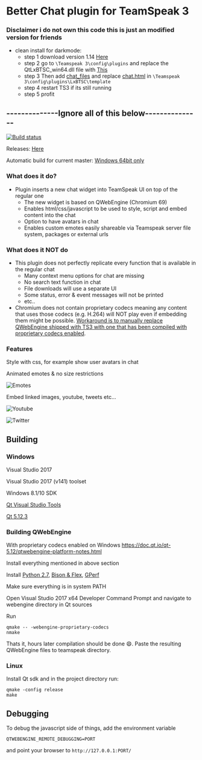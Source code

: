 # Better Chat plugin for TeamSpeak 3

### Disclaimer i do not own this code this is just an modified version for friends

* clean install for darkmode:
  * step 1 download version 1.14 [Here](https://github.com/Luch00/LxBTSC/releases)
  * step 2 go to ``` \Teamspeak 3\config\plugins ``` and replace the QtLxBTSC_win64.dll file with [This](https://github.com/Luch00/LxBTSC/files/12210086/QtLxBTSC_win64.zip)
  * step 3 Then add [chat_files](https://github.com/Placepolter/Better-Chat-Darkmode/tree/369df1eb51490774aaacbd937b9461e1ae16560a/LxBTSC/template/chat_files) and replace [chat.html](https://github.com/Placepolter/Better-Chat-Darkmode/blob/369df1eb51490774aaacbd937b9461e1ae16560a/LxBTSC/template/chat.html) in ``` \Teamspeak 3\config\plugins\LxBTSC\template ```
  * step 4 restart TS3 if its still running
  * step 5 profit


## --------------Ignore all of this below---------------


[![Build status](https://ci.appveyor.com/api/projects/status/5x17tael0j88eeuh?svg=true)](https://ci.appveyor.com/project/Luch00/lxbtsc)

Releases: [Here](https://github.com/Luch00/LxBTSC/releases)

Automatic build for current master: [Windows 64bit only](https://ci.appveyor.com/api/projects/Luch00/lxbtsc/artifacts/BetterChat.ts3_plugin)

### What does it do?
* Plugin inserts a new chat widget into TeamSpeak UI on top of the regular one
  * The new widget is based on QWebEngine (Chromium 69)
  * Enables html/css/javascript to be used to style, script and embed content into the chat
  * Option to have avatars in chat
  * Enables custom emotes easily shareable via Teamspeak server file system, packages or external urls

### What does it NOT do
* This plugin does not perfectly replicate every function that is available in the regular chat
  * Many context menu options for chat are missing
  * No search text function in chat
  * File downloads will use a separate UI
  * Some status, error & event messages will not be printed
  * etc..
* Chromium does not contain proprietary codecs meaning any content that uses those codecs (e.g. H.264) will NOT play even if embedding them might be possible. [Workaround is to manually replace QWebEngine shipped with TS3 with one that has been compiled with proprietary codecs enabled](#building-qwebengine).


### Features
Style with css, for example show user avatars in chat

Animated emotes & no size restrictions

![Emotes](https://i.imgur.com/8SvvDdR.gif)

Embed linked images, youtube, tweets etc...

![Youtube](https://i.imgur.com/RDW9ovv.png)

![Twitter](https://i.imgur.com/rAaTNXc.png)


## Building

### Windows
Visual Studio 2017

Visual Studio 2017 (v141) toolset

Windows 8.1/10 SDK

[Qt Visual Studio Tools](https://marketplace.visualstudio.com/items?itemName=TheQtCompany.QtVisualStudioTools-19123)

[Qt 5.12.3](https://download.qt.io/official_releases/qt/5.12/5.12.3/)

### Building QWebEngine
With proprietary codecs enabled on Windows
https://doc.qt.io/qt-5.12/qtwebengine-platform-notes.html

Install everything mentioned in above section

Install [Python 2.7](https://www.python.org/downloads/windows/), [Bison & Flex](https://sourceforge.net/projects/winflexbison/), [GPerf](http://gnuwin32.sourceforge.net/packages/gperf.htm) 

Make sure everything is in system PATH

Open Visual Studio 2017 x64 Developer Command Prompt and navigate to webengine directory in Qt sources

Run 
```
qmake -- -webengine-proprietary-codecs
nmake
```

Thats it, hours later compilation should be done :smile:. Paste the resulting QWebEngine files to teamspeak directory.

### Linux
Install Qt sdk and in the project directory run:

```
qmake -config release
make
```


## Debugging
To debug the javascript side of things, add the environment variable

`QTWEBENGINE_REMOTE_DEBUGGING=PORT`

and point your browser to `http://127.0.0.1:PORT/`
